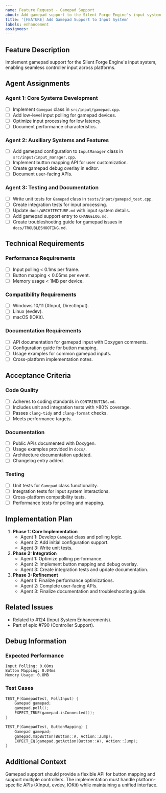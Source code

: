 ```yaml
---
name: Feature Request - Gamepad Support
about: Add gamepad support to the Silent Forge Engine's input system
title: '[FEATURE] Add Gamepad Support to Input System'
labels: enhancement
assignees: ''
---
```


## Feature Description
Implement gamepad support for the Silent Forge Engine's input system, enabling seamless controller input across platforms.

## Agent Assignments

### Agent 1: Core Systems Development
- [ ] Implement `Gamepad` class in `src/input/gamepad.cpp`.
- [ ] Add low-level input polling for gamepad devices.
- [ ] Optimize input processing for low latency.
- [ ] Document performance characteristics.

### Agent 2: Auxiliary Systems and Features
- [ ] Add gamepad configuration to `InputManager` class in `src/input/input_manager.cpp`.
- [ ] Implement button mapping API for user customization.
- [ ] Create gamepad debug overlay in editor.
- [ ] Document user-facing APIs.

### Agent 3: Testing and Documentation
- [ ] Write unit tests for `Gamepad` class in `tests/input/gamepad_test.cpp`.
- [ ] Create integration tests for input processing.
- [ ] Update `docs/ARCHITECTURE.md` with input system details.
- [ ] Add gamepad support entry to `CHANGELOG.md`.
- [ ] Create troubleshooting guide for gamepad issues in `docs/TROUBLESHOOTING.md`.

## Technical Requirements

### Performance Requirements
- [ ] Input polling < 0.1ms per frame.
- [ ] Button mapping < 0.05ms per event.
- [ ] Memory usage < 1MB per device.

### Compatibility Requirements
- [ ] Windows 10/11 (XInput, DirectInput).
- [ ] Linux (evdev).
- [ ] macOS (IOKit).

### Documentation Requirements
- [ ] API documentation for gamepad input with Doxygen comments.
- [ ] Configuration guide for button mapping.
- [ ] Usage examples for common gamepad inputs.
- [ ] Cross-platform implementation notes.

## Acceptance Criteria

### Code Quality
- [ ] Adheres to coding standards in `CONTRIBUTING.md`.
- [ ] Includes unit and integration tests with >80% coverage.
- [ ] Passes `clang-tidy` and `clang-format` checks.
- [ ] Meets performance targets.

### Documentation
- [ ] Public APIs documented with Doxygen.
- [ ] Usage examples provided in `docs/`.
- [ ] Architecture documentation updated.
- [ ] Changelog entry added.

### Testing
- [ ] Unit tests for `Gamepad` class functionality.
- [ ] Integration tests for input system interactions.
- [ ] Cross-platform compatibility tests.
- [ ] Performance tests for polling and mapping.

## Implementation Plan
1. **Phase 1: Core Implementation**
   - Agent 1: Develop `Gamepad` class and polling logic.
   - Agent 2: Add initial configuration support.
   - Agent 3: Write unit tests.
2. **Phase 2: Integration**
   - Agent 1: Optimize polling performance.
   - Agent 2: Implement button mapping and debug overlay.
   - Agent 3: Create integration tests and update documentation.
3. **Phase 3: Refinement**
   - Agent 1: Finalize performance optimizations.
   - Agent 2: Complete user-facing APIs.
   - Agent 3: Finalize documentation and troubleshooting guide.

## Related Issues
- Related to #124 (Input System Enhancements).
- Part of epic #790 (Controller Support).

## Debug Information
### Expected Performance
```
Input Polling: 0.08ms
Button Mapping: 0.04ms
Memory Usage: 0.8MB
```

### Test Cases
```cpp
TEST_F(GamepadTest, PollInput) {
    Gamepad gamepad;
    gamepad.poll();
    EXPECT_TRUE(gamepad.isConnected());
}

TEST_F(GamepadTest, ButtonMapping) {
    Gamepad gamepad;
    gamepad.mapButton(Button::A, Action::Jump);
    EXPECT_EQ(gamepad.getAction(Button::A), Action::Jump);
}
```

## Additional Context
Gamepad support should provide a flexible API for button mapping and support multiple controllers. The implementation must handle platform-specific APIs (XInput, evdev, IOKit) while maintaining a unified interface. 